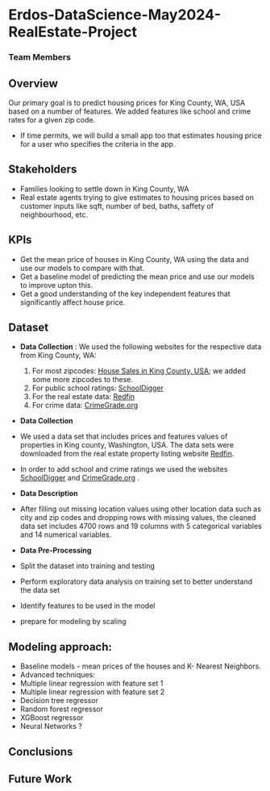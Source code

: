 # Erdos-DataScience-May2024-RealEstate-Project

### Team Members



## Overview

Our primary goal is to predict housing prices for King County, WA, USA based on a number of features. We added features like school and crime rates for a given zip code. 

 - If time permits, we will build a small app too that estimates housing price for a user who specifies the criteria in the app. 

## Stakeholders

- Families looking to settle down in King County, WA
- Real estate agents trying to give estimates to housing prices based on customer inputs like sqft, number of bed, baths, saffety of neighbourhood, etc. 

## KPIs

- Get the mean price of houses in King County, WA using the data and use our models to compare with that.
- Get a baseline model of predicting the mean price and use our models to improve upton this.
- Get a good understanding of the key independent features that significantly affect house price.

  
## Dataset
- __Data Collection__ : We used the following websites for the respective data from King County, WA:

     1. For most zipcodes: [House Sales in King County, USA](https://www.kaggle.com/datasets/harlfoxem/housesalesprediction); we added some more zipcodes to these.
     2. For public school ratings: [SchoolDigger](https://www.schooldigger.com/go/WA/county/King+County/search.aspx)
     3. For the real estate data: [Redfin](https://www.redfin.com/county/118/WA/King-County)
     4. For crime data: [CrimeGrade.org](https://crimegrade.org/crime-by-zip-code/)



- __Data Collection__

- We used a data set that includes prices and features values of properties in King county, Washington, USA. The data sets were downloaded from the real estate property listing website [Redfin](https://www.redfin.com/county/118/WA/King-County).
- In order to add school and crime ratings we used the websites [SchoolDigger](https://www.schooldigger.com/go/WA/county/King+County/search.aspx) and [CrimeGrade.org](https://crimegrade.org/crime-by-zip-code/)
. 

- __Data Description__
- After filling out missing location values using other location data such as city and zip codes and dropping rows with missing values, the cleaned data set includes 4700 rows and 19 columns with 5 categorical variables and 14 numerical variables. 
- __Data Pre-Processing__
- Split the dataset into training and testing
- Perform exploratory data analysis on training set to better understand the data set 
- Identify features to be used in the model 
- prepare for modeling by scaling 
## Modeling approach:
- Baseline models - mean prices of the houses and K- Nearest Neighbors. 
- Advanced techniques:
- Multiple linear regression with feature set 1 
- Multiple linear regression with feature set 2
- Decision tree regressor
- Random forest regressor
- XGBoost regressor
- Neural Networks ?






## Conclusions

## Future Work


